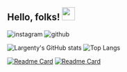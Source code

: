  ## Hello, folks! <img src="https://raw.githubusercontent.com/MartinHeinz/MartinHeinz/master/wave.gif" width="30px">


<!--**Largenty/Largenty** is a ✨ _special_ ✨ repository because its `README.md` (this file) appears on your GitHub profile.

Here are some ideas to get you started:

- 🔭 I’m currently working on ...
- 🌱 I’m currently learning ...
- 👯 I’m looking to collaborate on ...
- 🤔 I’m looking for help with ...
- 💬 Ask me about ...
- 📫 How to reach me: ...
- 😄 Pronouns: ...
- ⚡ Fun fact: ... !-->

![instagram](https://img.shields.io/badge/Instagram-E4405F?style=for-the-badge&logo=Instagram&logoColor=white)
![github](https://img.shields.io/badge/GitHub-000000?style=for-the-badge&logo=GitHub&logoColor=white)

![Largenty's GitHub stats](https://github-readme-stats.vercel.app/api?username=largenty&show_icons=true&theme=radical)
![Top Langs](https://github-readme-stats.vercel.app/api/top-langs/?username=largenty&layout=compact&theme=radical)

[![Readme Card](https://github-readme-stats.vercel.app/api/pin/?username=largenty&repo=portfolio&theme=radical)](https://github.com/largenty/portfolio)
[![Readme Card](https://github-readme-stats.vercel.app/api/pin/?username=largenty&repo=react-config-for-new-project&theme=radical)](https://github.com/largenty/react-config-for-new-project)
